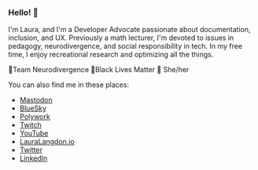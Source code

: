 ### Hello! 👋
I'm Laura, and I'm a Developer Advocate passionate about documentation, inclusion, and UX. Previously a math lecturer, I'm devoted to issues in pedagogy, neurodivergence, and social responsibility in tech. In my free time, I enjoy recreational research and optimizing all the things.

🎈Team Neurodivergence 🎈Black Lives Matter 🎈 She/her

You can also find me in these places:

- [Mastodon](https://hachyderm.io/@LauraLangdon)
- [BlueSky](https://bsky.app/profile/lauralangdon.io)
- [Polywork](https://www.polywork.com/lauralangdon)
- [Twitch](https://www.twitch.tv/FullStackDabbler)
- [YouTube](https://youtube.com/@FullStackDabbler)
- [LauraLangdon.io](https://lauralangdon.io)
- [Twitter](https://twitter.com/laura_e_langdon)
- [LinkedIn](https://linkedin.com/in/laura-langdon)
